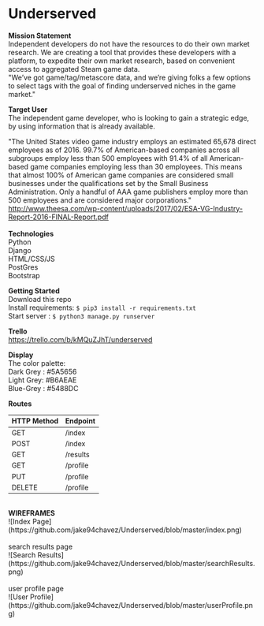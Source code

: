 # Underserved

<b> Mission Statement </b><br/>
Independent developers do not have the resources to do their own market research. We are creating a tool that provides these developers with a platform, to expedite their own market research, based on convenient access to aggregated Steam game data.<br/>
"We’ve got game/tag/metascore data, and we’re giving folks a few options to select tags with the goal of finding underserved niches in the game market."

<b>Target User</b><br/>
The independent game developer, who is looking to gain a strategic edge, by using information that is already available.<br/>

"The United States video game industry employs an estimated 65,678 direct employees as of 2016. 99.7% of American-based
companies across all subgroups employ less than 500 employees with 91.4% of all American-based game companies
employing less than 30 employees. This means that almost 100% of American game companies are considered small businesses
under the qualifications set by the Small Business Administration. Only a handful of AAA game publishers employ more than 500
employees and are considered major corporations."<br/>
http://www.theesa.com/wp-content/uploads/2017/02/ESA-VG-Industry-Report-2016-FINAL-Report.pdf
<br/><br/>
<b>Technologies</b><br/>
Python<br/>
Django<br/>
HTML/CSS/JS<br/>
PostGres<br/>
Bootstrap<br/>

<b>Getting Started</b></br>
Download this repo<br/>
Install requirements: `$ pip3 install -r requirements.txt`<br/>
Start server        : `$ python3 manage.py runserver`<br/>

<b>Trello</b><br/>
https://trello.com/b/kMQuZJhT/underserved<br/>
  
<b>Display</b><br/>
The color palette:<br/>
Dark Grey : #5A5656<br/>
Light Grey: #B6AEAE<br/>
Blue-Grey : #5488DC<br/>

<b>Routes</b><br/>

HTTP Method|Endpoint
---|---
|GET|/index|
|POST|/index|
|GET|/results|
|GET|/profile|
|PUT|/profile|
|DELETE|/profile|

<br/>
<b>WIREFRAMES</b><br/>
![Index Page](https://github.com/jake94chavez/Underserved/blob/master/index.png)<br/><br/>
search results page<br/>
![Search Results](https://github.com/jake94chavez/Underserved/blob/master/searchResults.png)<br/><br/>
user profile page<br/>
![User Profile](https://github.com/jake94chavez/Underserved/blob/master/userProfile.png)<br/><br/>
